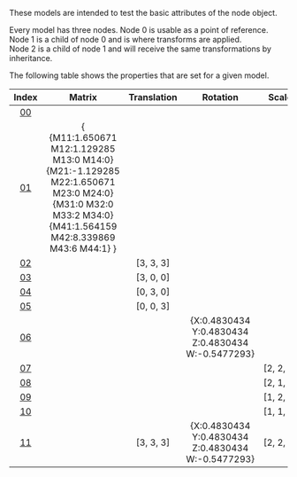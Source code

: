 These models are intended to test the basic attributes of the node object.  

Every model has three nodes. Node 0 is usable as a point of reference. Node 1 is a child of node 0 and is where transforms are applied.  
Node 2 is a child of node 1 and will receive the same transformations by inheritance.  

The following table shows the properties that are set for a given model.  


Index | Matrix | Translation | Rotation | Scale
:---: | :---: | :---: | :---: | :---:
[00](./Node_TransformParent_00.gltf) |   |   |   |  
[01](./Node_TransformParent_01.gltf) | { {M11:1.650671 M12:1.129285 M13:0 M14:0} {M21:-1.129285 M22:1.650671 M23:0 M24:0} {M31:0 M32:0 M33:2 M34:0} {M41:1.564159 M42:8.339869 M43:6 M44:1} } |   |   |  
[02](./Node_TransformParent_02.gltf) |   | [3,&nbsp;3,&nbsp;3] |   |  
[03](./Node_TransformParent_03.gltf) |   | [3,&nbsp;0,&nbsp;0] |   |  
[04](./Node_TransformParent_04.gltf) |   | [0,&nbsp;3,&nbsp;0] |   |  
[05](./Node_TransformParent_05.gltf) |   | [0,&nbsp;0,&nbsp;3] |   |  
[06](./Node_TransformParent_06.gltf) |   |   | {X:0.4830434 Y:0.4830434 Z:0.4830434 W:-0.5477293} |  
[07](./Node_TransformParent_07.gltf) |   |   |   | [2,&nbsp;2,&nbsp;2]
[08](./Node_TransformParent_08.gltf) |   |   |   | [2,&nbsp;1,&nbsp;1]
[09](./Node_TransformParent_09.gltf) |   |   |   | [1,&nbsp;2,&nbsp;1]
[10](./Node_TransformParent_10.gltf) |   |   |   | [1,&nbsp;1,&nbsp;2]
[11](./Node_TransformParent_11.gltf) |   | [3,&nbsp;3,&nbsp;3] | {X:0.4830434 Y:0.4830434 Z:0.4830434 W:-0.5477293} | [2,&nbsp;2,&nbsp;2]
 
